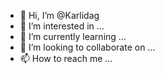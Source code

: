 - 👋 Hi, I’m @Karlidag
- 👀 I’m interested in ...
- 🌱 I’m currently learning ...
- 💞️ I’m looking to collaborate on ...
- 📫 How to reach me ...

<!---
Karlidag/Karlidag is a ✨ special ✨ repository because its `README.md` (this file) appears on your GitHub profile.
You can click the Preview link to take a look at your changes.
--->
